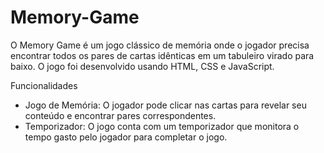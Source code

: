 # Memory-Game

O Memory Game é um jogo clássico de memória onde o jogador precisa encontrar todos os pares de cartas idênticas em um tabuleiro virado para baixo. 
O jogo foi desenvolvido usando HTML, CSS e JavaScript.

Funcionalidades

- Jogo de Memória: O jogador pode clicar nas cartas para revelar seu conteúdo e encontrar pares correspondentes.
- Temporizador: O jogo conta com um temporizador que monitora o tempo gasto pelo jogador para completar o jogo.
